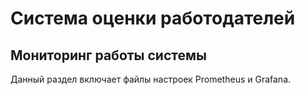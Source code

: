 # Система оценки работодателей

## Мониторинг работы системы

Данный раздел включает файлы настроек Prometheus и Grafana. 
